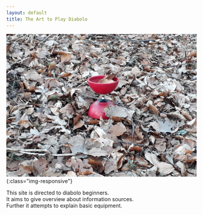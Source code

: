 ```yaml
---
layout: default
title: The Art to Play Diabolo
---
```


![cats and cucumbers](/images/diabolo1.jpg){:class="img-responsive"}

This site is directed to diabolo beginners.  
It aims to give overview about information sources.  
Further it attempts to explain basic equipment.

